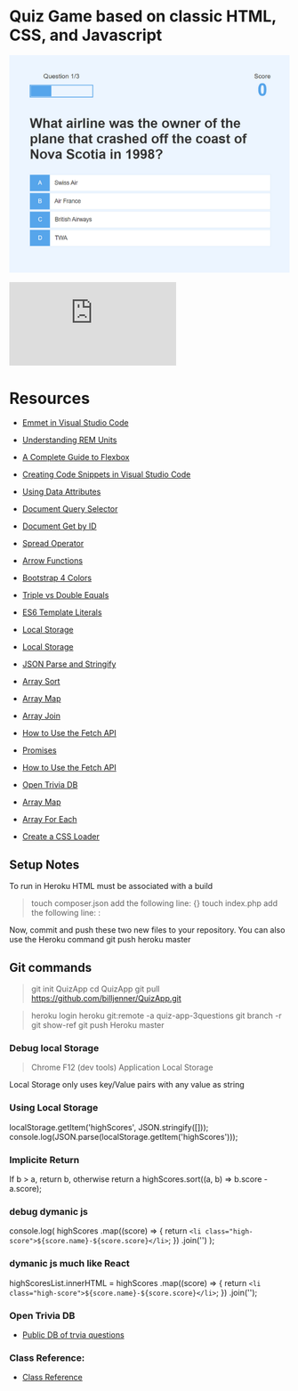# Quiz Game based on classic HTML, CSS, and Javascript

![Home Screen](./images/cover.png)

![Running Application](https://quiz-app-3questions.herokuapp.com/highscores.html)

# Resources

- [Emmet in Visual Studio Code](https://www.youtube.com/watch?v=5guZjNDcVnA)
- [Understanding REM Units](https://www.sitepoint.com/understanding-and-using-rem-units-in-css/)
- [A Complete Guide to Flexbox](https://css-tricks.com/snippets/css/a-guide-to-flexbox/)

- [Creating Code Snippets in Visual Studio Code](https://www.youtube.com/watch?v=K3gLlZm-m_8)
- [Using Data Attributes](https://developer.mozilla.org/en-US/docs/Learn/HTML/Howto/Use_data_attributes)
- [Document Query Selector](https://developer.mozilla.org/en-US/docs/Web/API/Document_object_model/Locating_DOM_elements_using_selectors)
- [Document Get by ID](https://developer.mozilla.org/en-US/docs/Web/API/Document/getElementById)
- [Spread Operator](https://developer.mozilla.org/en-US/docs/Web/JavaScript/Reference/Operators/Spread_syntax)
- [Arrow Functions](https://developer.mozilla.org/en-US/docs/Web/JavaScript/Reference/Functions/Arrow_functions)

- [Bootstrap 4 Colors](https://www.w3schools.com/bootstrap4/bootstrap_colors.asp)
- [Triple vs Double Equals](https://codeburst.io/javascript-double-equals-vs-triple-equals-61d4ce5a121a)

- [ES6 Template Literals](https://developer.mozilla.org/en-US/docs/Web/JavaScript/Reference/Template_literals)

- [Local Storage](https://www.w3schools.com/jsref/prop_win_localstorage.asp)

- [Local Storage](https://www.w3schools.com/jsref/prop_win_localstorage.asp)

- [JSON Parse and Stringify](https://alligator.io/js/json-parse-stringify/)
- [Array Sort](https://www.w3schools.com/js/js_array_sort.asp)
- [Array Map](https://www.w3schools.com/jsref/jsref_map.asp)
- [Array Join](https://developer.mozilla.org/en-US/docs/Web/JavaScript/Reference/Global_Objects/Array/join)

- [How to Use the Fetch API](https://scotch.io/tutorials/how-to-use-the-javascript-fetch-api-to-get-data)
- [Promises](https://developer.mozilla.org/en-US/docs/Web/JavaScript/Reference/Global_Objects/Promise_)

- [How to Use the Fetch API](https://scotch.io/tutorials/how-to-use-the-javascript-fetch-api-to-get-data)
- [Open Trivia DB](https://opentdb.com/)
- [Array Map](https://www.w3schools.com/jsref/jsref_map.asp)
- [Array For Each](https://www.w3schools.com/jsref/jsref_foreach.asp)

- [Create a CSS Loader](https://www.w3schools.com/howto/howto_css_loader.asp)

## Setup Notes

To run in Heroku HTML must be associated with a build

> touch composer.json
> add the following line: {}
> touch index.php
> add the following line: : <?php include_once("index.html"); ?>

Now, commit and push these two new files to your repository. You can also use the Heroku command git push heroku master

## Git commands

> git init QuizApp
> cd QuizApp
> git pull https://github.com/billjenner/QuizApp.git

> heroku login
> heroku git:remote -a quiz-app-3questions
> git branch -r
> git show-ref
> git push Heroku master

### Debug local Storage

> Chrome
> F12 (dev tools)
> Application
> Local Storage

Local Storage only uses key/Value pairs with any value as string

### Using Local Storage

localStorage.getItem('highScores', JSON.stringify([]));
console.log(JSON.parse(localStorage.getItem('highScores')));

### Implicite Return

If b > a, return b, otherwise return a
highScores.sort((a, b) => b.score - a.score);

### debug dymanic js

console.log(
highScores
.map((score) => {
return `<li class="high-score">${score.name}-${score.score}</li>`;
})
.join('')
);

### dymanic js much like React

highScoresList.innerHTML = highScores
.map((score) => {
return `<li class="high-score">${score.name}-${score.score}</li>`;
})
.join('');

### Open Trivia DB

- [Public DB of trvia questions](https://opentdb.com)

### Class Reference:

- [Class Reference](https://www.udemy.com/course/build-a-quiz-app-with-html-css-and-javascript/)
